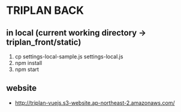 # TRIPLAN BACK

## in local (current working directory -> triplan_front/static)
1. cp settings-local-sample.js settings-local.js
1. npm install
2. npm start

## website
- http://triplan-vuejs.s3-website.ap-northeast-2.amazonaws.com/